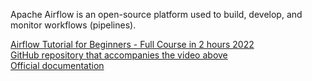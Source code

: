 Apache Airflow is an open-source platform used to build, develop, and monitor workflows (pipelines).

[Airflow Tutorial for Beginners - Full Course in 2 hours 2022](https://www.youtube.com/watch?v=K9AnJ9_ZAXE&list=PLwFJcsJ61oujAqYpMp1kdUBcPG0sE0QMT)  
[GitHub repository that accompanies the video above](https://github.com/coder2j/airflow-docker)  
[Official documentation](https://airflow.apache.org/docs/apache-airflow/stable/index.html)

